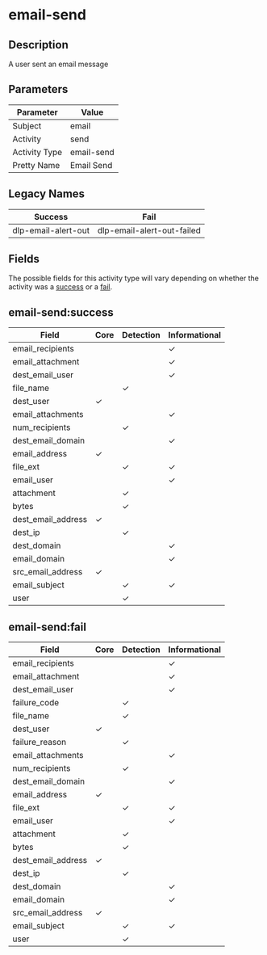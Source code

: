 email-send
==========

Description
-----------
A user sent an email message

Parameters
----------
| Parameter     | Value      |
| ------------- | ---------- |
| Subject       | email      |
| Activity      | send       |
| Activity Type | email-send |
| Pretty Name   | Email Send |

Legacy Names
------------
| Success                 | Fail                           |
| ----------------------- | ------------------------------ |
| dlp-email-alert-out<br> | dlp-email-alert-out-failed<br> |

Fields
------

The possible fields for this activity type will vary depending on whether the activity was a [success](#email-sendsuccess) or a [fail](#email-sendfail).


email-send:success
------------------

| Field              | Core     | Detection | Informational |
| ------------------ | -------- | --------- | ------------- |
| email_recipients   |          |           | &#10003;      |
| email_attachment   |          |           | &#10003;      |
| dest_email_user    |          |           | &#10003;      |
| file_name          |          | &#10003;  |               |
| dest_user          | &#10003; |           |               |
| email_attachments  |          |           | &#10003;      |
| num_recipients     |          | &#10003;  |               |
| dest_email_domain  |          |           | &#10003;      |
| email_address      | &#10003; |           |               |
| file_ext           |          | &#10003;  | &#10003;      |
| email_user         |          |           | &#10003;      |
| attachment         |          | &#10003;  |               |
| bytes              |          | &#10003;  |               |
| dest_email_address | &#10003; |           |               |
| dest_ip            |          | &#10003;  |               |
| dest_domain        |          |           | &#10003;      |
| email_domain       |          |           | &#10003;      |
| src_email_address  | &#10003; |           |               |
| email_subject      |          | &#10003;  | &#10003;      |
| user               |          | &#10003;  |               |

email-send:fail
---------------

| Field              | Core     | Detection | Informational |
| ------------------ | -------- | --------- | ------------- |
| email_recipients   |          |           | &#10003;      |
| email_attachment   |          |           | &#10003;      |
| dest_email_user    |          |           | &#10003;      |
| failure_code       |          | &#10003;  |               |
| file_name          |          | &#10003;  |               |
| dest_user          | &#10003; |           |               |
| failure_reason     |          | &#10003;  |               |
| email_attachments  |          |           | &#10003;      |
| num_recipients     |          | &#10003;  |               |
| dest_email_domain  |          |           | &#10003;      |
| email_address      | &#10003; |           |               |
| file_ext           |          | &#10003;  | &#10003;      |
| email_user         |          |           | &#10003;      |
| attachment         |          | &#10003;  |               |
| bytes              |          | &#10003;  |               |
| dest_email_address | &#10003; |           |               |
| dest_ip            |          | &#10003;  |               |
| dest_domain        |          |           | &#10003;      |
| email_domain       |          |           | &#10003;      |
| src_email_address  | &#10003; |           |               |
| email_subject      |          | &#10003;  | &#10003;      |
| user               |          | &#10003;  |               |
